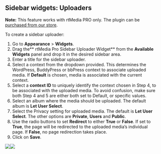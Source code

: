 ## Sidebar widgets: Uploaders

**Note:** This feature works with rtMedia PRO only. The plugin can be [purchased from our store](https://rtcamp.com/prodocuts/rtmedia-pro/).

To create a sidebar uploader:

1. Go to **Appearance** > **Widgets**.
2. Drag the** rtMedia Pro Sidebar Uploader Widget** from the **Available Widgets** panel and drop it in the desired sidebar area.
3. Enter a title for the sidebar uploader.
4. Select a context from the dropdown provided. This determines the WordPress, BuddyPress or bbPress context to associate uploaded media. If **Default** is chosen, media is associated with the current context.
5. Select a **context** **ID** to uniquely identify the context chosen in Step 4, to be associated with the uploaded media. To avoid confusion, make sure both Step 4 and 5 are either both set to Default, or specific values.
6. Select an album where the media should be uploaded. The default album is **Let User Select**.
7. Select the Privacy setting for uploaded media. The default is **Let User Select**. The other options are **Private**, **Users** and **Public**.
8. Use the radio buttons to set **Redirect** to either **True** or **False**. If set to **True**, the page will be redirected to the uploaded media’s individual page. If **False**, no page redirection takes place.
9. Click on **Save**.

![](https://rtcamp.com/wp-content/uploads/2013/10/image12.png)![](https://rtcamp.com/wp-content/uploads/2013/11/image5.png)
